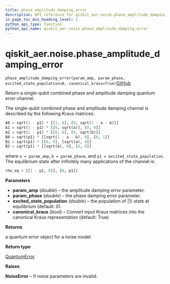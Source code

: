 ```yaml
---
title: phase_amplitude_damping_error
description: API reference for qiskit_aer.noise.phase_amplitude_damping_error
in_page_toc_min_heading_level: 1
python_api_type: function
python_api_name: qiskit_aer.noise.phase_amplitude_damping_error
---
```


# qiskit\_aer.noise.phase\_amplitude\_damping\_error

<span id="qiskit_aer.noise.phase_amplitude_damping_error" />

`phase_amplitude_damping_error(param_amp, param_phase, excited_state_population=0, canonical_kraus=True)`[GitHub](https://github.com/qiskit/qiskit/tree/stable/0.41/qiskit_aer/noise/errors/standard_errors.py "view source code")

Return a single-qubit combined phase and amplitude damping quantum error channel.

The single-qubit combined phase and amplitude damping channel is described by the following Kraus matrices:

```python
A0 = sqrt(1 - p1) * [[1, 0], [0, sqrt(1 - a - b)]]
A1 = sqrt(1 - p1) * [[0, sqrt(a)], [0, 0]]
A2 = sqrt(1 - p1) * [[0, 0], [0, sqrt(b)]]
B0 = sqrt(p1) * [[sqrt(1 - a - b), 0], [0, 1]]
B1 = sqrt(p1) * [[0, 0], [sqrt(a), 0]]
B2 = sqrt(p1) * [[sqrt(b), 0], [0, 0]]
```

where `a = param_amp`, `b = param_phase`, and `p1 = excited_state_population`. The equilibrium state after infinitely many applications of the channel is:

```python
rho_eq = [[1 - p1, 0]], [0, p1]]
```

**Parameters**

*   **param\_amp** (*double*) – the amplitude damping error parameter.
*   **param\_phase** (*double*) – the phase damping error parameter.
*   **excited\_state\_population** (*double*) – the population of $|1\rangle$ state at equilibrium (default: 0).
*   **canonical\_kraus** (*bool*) – Convert input Kraus matrices into the canonical Kraus representation (default: True)

**Returns**

a quantum error object for a noise model.

**Return type**

[QuantumError](qiskit_aer.noise.QuantumError "qiskit_aer.noise.QuantumError")

**Raises**

**NoiseError** – If noise parameters are invalid.

